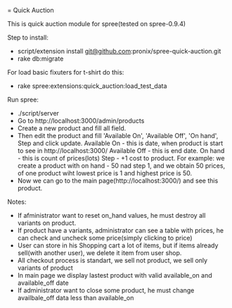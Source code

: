 = Quick Auction

This is quick auction module for spree(tested on spree-0.9.4)

Step to install:
* script/extension install git@github.com:pronix/spree-quick-auction.git
* rake db:migrate

For load basic fixuters for t-shirt do this:
* rake spree:extensions:quick_auction:load_test_data

Run spree:
* ./script/server
* Go to http://localhost:3000/admin/products 
* Create a new product and fill all field.
* Then edit the product and fill 'Available On', 'Available Off', 'On hand',
  Step and click update.
  Available On - this is date, when product is start to see in http://localhost:3000/
  Available Off - this is end date.
  On hand - this is count of prices(lots)
  Step - +1 cost to product.
  For example: we create a product with on hand - 50 nad step 1, and we obtain 50 prices,
  of one product wiht lowest price is 1 and highest price is 50.
* Now we can go to the main page(http://localhost:3000/) and see this product.

Notes:
* If afministrator want to reset on_hand values, he must destroy all variants on product.
* If product have a variants, administrator can see a table with prices, he can check and
  uncheck some price(simply clicking to price)
* User can store in his Shopping cart a lot of items, but if items already sell(with another user), we delete it item
  from user shop.
* All checkout process is standart, we sell not product, we sell only variants of product
* In main page we display lastest product with valid available_on and available_off date
* If administrator want to close some product, he must change availbale_off data less than available_on

